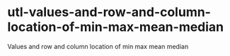 # utl-values-and-row-and-column-location-of-min-max-mean-median
Values and row and column location of min max mean median
